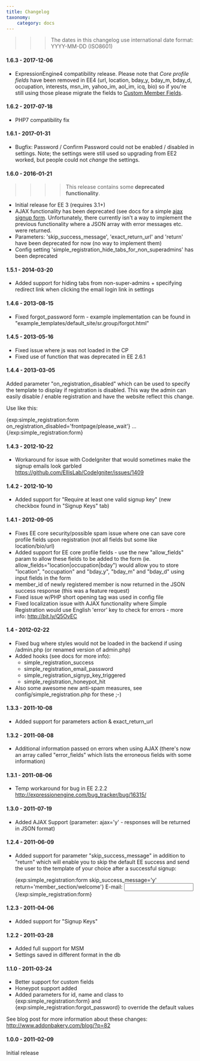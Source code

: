 ```yaml
---
title: Changelog
taxonomy:
    category: docs
---
```


>>> The dates in this changelog use international date format: YYYY-MM-DD (ISO8601)

#### 1.6.3 - 2017-12-06

* ExpressionEngine4 compatibility release. Please note that *Core profile fields* have been removed in EE4 (url, location, bday_y, bday_m, bday_d, occupation, interests, msn_im, yahoo_im, aol_im, icq, bio) so if you're still using those please migrate the fields to [Custom Member Fields](/simple-registration/custom-member-fields).

#### 1.6.2 - 2017-07-18

* PHP7 compatibility fix

#### 1.6.1 - 2017-01-31

* Bugfix: Password / Confirm Password could not be enabled / disabled in settings. Note; the settings were still used so upgrading from EE2 worked, but people could not _change_ the settings.

#### 1.6.0 - 2016-01-21

>>>> This release contains some **deprecated functionality**.

* Initial release for EE 3 (requires 3.1+)
* AJAX functionality has been deprecated (see docs for a simple [ajax signup form](/simple-registration/ajax-support). Unfortunately, there currently isn't a way to implement the previous functionality where a JSON array with error messages etc. were returned.
* Parameters: 'skip_success_message', 'exact_return_url' and 'return' have been deprecated for now (no way to implement them)
* Config setting 'simple_registration_hide_tabs_for_non_superadmins' has been deprecated
 
#### 1.5.1 - 2014-03-20

* Added support for hiding tabs from non-super-admins + specifying redirect link when clicking the email login link in settings

#### 1.4.6 - 2013-08-15

* Fixed forgot_password form - example implementation can be found in "example_templates/default_site/sr.group/forgot.html"

#### 1.4.5 - 2013-05-16

* Fixed issue where js was not loaded in the CP
* Fixed use of function that was deprecated in EE 2.6.1

#### 1.4.4 - 2013-03-05

Added parameter "on_registration_disabled" which can be used to specify the template to display if registration is disabled. This way the admin can easily disable / enable registration and have the website reflect this change.

Use like this:

{exp:simple_registration:form on_registration_disabled='frontpage/please_wait'} ... {/exp:simple_registration:form}


#### 1.4.3 - 2012-10-22

* Workaround for issue with CodeIgniter that would sometimes make the signup emails look garbled https://github.com/EllisLab/CodeIgniter/issues/1409

#### 1.4.2 - 2012-10-10

* Added support for "Require at least one valid signup key" (new checkbox found in "Signup Keys" tab)

#### 1.4.1 - 2012-09-05

* Fixes EE core security/possible spam issue where one can save core profile fields upon registration (not all fields but some like location/bio/url)
* Added support for EE core profile fields - use the new "allow_fields" param to allow these fields to be added to the form (ie. allow_fields="location|occupation|bday") would allow you to store "location", "occupation" and "bday_y", "bday_m" and "bday_d" using input fields in the form
* member_id of newly registered member is now returned in the JSON success response (this was a feature request)
* Fixed issue w/PHP short opening tag was used in config file
* Fixed localization issue with AJAX functionality where Simple Registration would use English 'error' key to check for errors - more info: http://bit.ly/Q5OvEC

#### 1.4 - 2012-02-22

* Fixed bug where styles would not be loaded in the backend if using /admin.php (or renamed version of admin.php)
* Added hooks (see docs for more info):
  - simple_registration_success
  - simple_registration_email_password
  - simple_registration_signyp_key_triggered
  - simple_registration_honeypot_hit
* Also some awesome new anti-spam measures, see config/simple_registration.php for these ;-)


#### 1.3.3 - 2011-10-08

* Added support for parameters action & exact_return_url

#### 1.3.2 - 2011-08-08

* Additional information passed on errors when using AJAX (there's now an array called "error_fields" which lists the erroneous fields with some information)

#### 1.3.1 - 2011-08-06

* Temp workaround for bug in EE 2.2.2 http://expressionengine.com/bug_tracker/bug/16315/

#### 1.3.0 - 2011-07-19

* Added AJAX Support (parameter: ajax='y' - responses will be returned in JSON format)

#### 1.2.4 - 2011-06-09

* Added support for parameter "skip_success_message" in addition to "return" which will enable you to skip the default EE success and send the user to the template of your choice after a successful signup:

	{exp:simple_registration:form skip_success_message='y' return='member_section/welcome'}
	    E-mail: <input type="text" name="email"/>
	{/exp:simple_registration:form}


#### 1.2.3 - 2011-04-06

* Added support for "Signup Keys"

#### 1.2.2 - 2011-03-28

* Added full support for MSM
* Settings saved in different format in the db

#### 1.1.0 - 2011-03-24

* Better support for custom fields 
* Honeypot support added
* Added parameters for id, name and class to {exp:simple_registration:form} and {exp:simple_registration:forgot_password} to override the default values

See blog post for more information about these changes: http://www.addonbakery.com/blog/?p=82

#### 1.0.0 - 2011-02-09

Initial release
